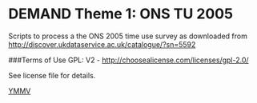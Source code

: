 DEMAND Theme 1: ONS TU 2005
==================

Scripts to process a the ONS 2005 time use survey as downloaded from http://discover.ukdataservice.ac.uk/catalogue/?sn=5592

###Terms of Use
GPL: V2 - http://choosealicense.com/licenses/gpl-2.0/

See license file for details.

[YMMV](http://en.wiktionary.org/wiki/YMMV)

